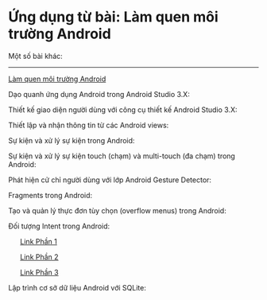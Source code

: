 # Ứng dụng từ bài: Làm quen môi trường Android

Một số bài khác:
***
<a href="https://github.com/tiendatmagic/helloworldandroid">Làm quen môi trường Android</a>

Dạo quanh ứng dụng Android trong Android Studio 3.X: 
<a href="https://github.com/tiendatmagic/daoquanhandroid"></a>

Thiết kế giao diện người dùng với công cụ thiết kế Android Studio 3.X: 
<a href="https://github.com/tiendatmagic/LayoutSample"></a>

Thiết lập và nhận thông tin từ các Android views: 
<a href="https://github.com/tiendatmagic/MyFirstAndroidApplication"></a>

Sự kiện và xử lý sự kiện trong Android: 
<a href="https://github.com/tiendatmagic/androidbasicview"></a>

Sự kiện và xử lý sự kiện touch (chạm) và multi-touch (đa chạm) trong Android: 
<a href="https://github.com/tiendatmagic/MotionEvent"></a>

Phát hiện cử chỉ người dùng với lớp Android Gesture Detector: 
<a href="https://github.com/tiendatmagic/CommonGestures"></a>

Fragments trong Android: 
<a href="https://github.com/tiendatmagic/FragmentExample"></a>

Tạo và quản lý thực đơn tùy chọn (overflow menus) trong Android: 
<a href="https://github.com/tiendatmagic/Menu_example_android"></a>

Đối tượng Intent trong Android: 
      
<ul>
	
<a href="https://github.com/tiendatmagic/ExplicitIntent">Link Phần 1</a>
	
<a href="https://github.com/tiendatmagic/ImplicitIntent">Link Phần 2</a>
	
<a href="https://github.com/tiendatmagic/SendBroadcast">Link Phần 3</a>
	
</ul>

Lập trình cơ sở dữ liệu Android với SQLite: 
<a href="https://github.com/tiendatmagic/SQLiteDemoApplication"></a>
